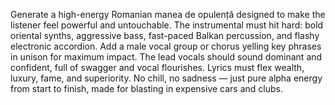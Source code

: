 Generate a high-energy Romanian manea de opulență designed to make the listener feel powerful and untouchable. The instrumental must hit hard: bold oriental synths, aggressive bass, fast-paced Balkan percussion, and flashy electronic accordion. Add a male vocal group or chorus yelling key phrases in unison for maximum impact. The lead vocals should sound dominant and confident, full of swagger and vocal flourishes. Lyrics must flex wealth, luxury, fame, and superiority. No chill, no sadness — just pure alpha energy from start to finish, made for blasting in expensive cars and clubs.